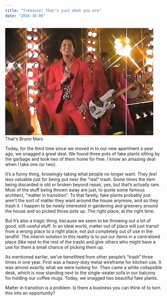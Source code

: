 ```yaml
---
title: "Treasure! That's just what you are"
date: "2016-10-09"
---
```


![bruno mars treasure music video](images/bruno-mars-treasure.jpg) That's Bruno Mars

Today, for the third time since we moved in to our new apartment a year ago, we snagged a great deal. We found three pots of fake plants sitting by the garbage and took two of them home for free. I know an amazing deal when I take one (or two).

It’s a funny thing, knowingly taking what people no longer want. They _feel_ less valuable just for being put near the “real” trash. Some times the item being discarded is old or broken beyond repair, yes, but that’s actually rare. Most of the stuff being thrown away are just, to quote some famous architect, “matter in transition”. To that family, fake plants probably just aren’t the sort of matter they want around the house anymore, and so they trash it. I happen to be newly interested in gardening and greenery around the house and so picked those pots up. The right place, at the right time.

But it’s also a tragic thing, because we seem to be throwing out a lot of good, still-useful stuff. In an ideal world, matter out of place will just transit from a wrong place to a right place, not put completely out of use in the landfill. The interim solution in this reality is to put our items in a centralised place (like next to the rest of the trash) and give others who might have a use for them a small chance of picking them up.

As mentioned earlier, we’ve benefitted from other people’s “trash” three times in one year. First was a heavy-duty metal wireframe for kitchen use. It was almost exactly what we were looking for. Then came a white collapsible desk, which is now standing next to the single-seater sofa in our balcony for holding our coffee mugs. Today, we snagged two beautiful fake plants.

Matter in transition is a problem. Is there a business you can think of to turn this into an opportunity?
